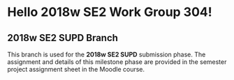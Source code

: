 # Hello 2018w SE2 Work Group 304!

## 2018w SE2 SUPD Branch

This branch is used for the **2018w SE2 SUPD** submission phase.
The assignment and details of this milestone phase are provided in the semester project assignment sheet in the Moodle course.
